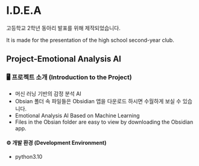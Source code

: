 # I.D.E.A
고등학교 2학년 동아리 발표를 위해 제작되었습니다.

It is made for the presentation of the high school second-year club.

## Project-Emotional Analysis AI

### 🖥 프로젝트 소개 (Introduction to the Project)

- 머신 러닝 기반의 감정 분석 AI
- Obsian 폴더 속 파일들은 Obsidian 앱을 다운로드 하시면 수월하게 보실 수 있습니다.
- Emotional Analysis AI Based on Machine Learning
- Files in the Obsian folder are easy to view by downloading the Obsidian app.
  
#### ⚙️ 개발 환경 (Development Environment)
- python3.10
